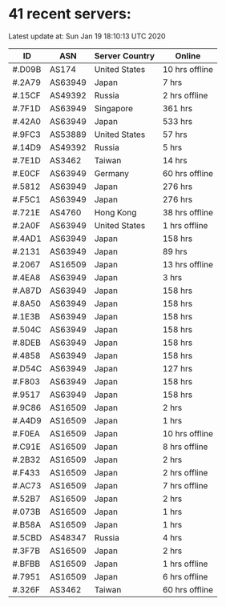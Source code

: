 # 41 recent servers:

Latest update at: Sun Jan 19 18:10:13 UTC 2020

| ID | ASN | Server Country | Online |
| -- | --- | -------------- | ------ |
| #.D09B | AS174 | United States | 10 hrs offline |
| #.2A79 | AS63949 | Japan | 7 hrs |
| #.15CF | AS49392 | Russia | 2 hrs offline |
| #.7F1D | AS63949 | Singapore | 361 hrs |
| #.42A0 | AS63949 | Japan | 533 hrs |
| #.9FC3 | AS53889 | United States | 57 hrs |
| #.14D9 | AS49392 | Russia | 5 hrs |
| #.7E1D | AS3462 | Taiwan | 14 hrs |
| #.E0CF | AS63949 | Germany | 60 hrs offline |
| #.5812 | AS63949 | Japan | 276 hrs |
| #.F5C1 | AS63949 | Japan | 276 hrs |
| #.721E | AS4760 | Hong Kong | 38 hrs offline |
| #.2A0F | AS63949 | United States | 1 hrs offline |
| #.4AD1 | AS63949 | Japan | 158 hrs |
| #.2131 | AS63949 | Japan | 89 hrs |
| #.2067 | AS16509 | Japan | 13 hrs offline |
| #.4EA8 | AS63949 | Japan | 3 hrs |
| #.A87D | AS63949 | Japan | 158 hrs |
| #.8A50 | AS63949 | Japan | 158 hrs |
| #.1E3B | AS63949 | Japan | 158 hrs |
| #.504C | AS63949 | Japan | 158 hrs |
| #.8DEB | AS63949 | Japan | 158 hrs |
| #.4858 | AS63949 | Japan | 158 hrs |
| #.D54C | AS63949 | Japan | 127 hrs |
| #.F803 | AS63949 | Japan | 158 hrs |
| #.9517 | AS63949 | Japan | 158 hrs |
| #.9C86 | AS16509 | Japan | 2 hrs |
| #.A4D9 | AS16509 | Japan | 1 hrs |
| #.F0EA | AS16509 | Japan | 10 hrs offline |
| #.C91E | AS16509 | Japan | 8 hrs offline |
| #.2B32 | AS16509 | Japan | 2 hrs |
| #.F433 | AS16509 | Japan | 2 hrs offline |
| #.AC73 | AS16509 | Japan | 7 hrs offline |
| #.52B7 | AS16509 | Japan | 2 hrs |
| #.073B | AS16509 | Japan | 1 hrs |
| #.B58A | AS16509 | Japan | 1 hrs |
| #.5CBD | AS48347 | Russia | 4 hrs |
| #.3F7B | AS16509 | Japan | 2 hrs |
| #.BFBB | AS16509 | Japan | 1 hrs offline |
| #.7951 | AS16509 | Japan | 6 hrs offline |
| #.326F | AS3462 | Taiwan | 60 hrs offline |

